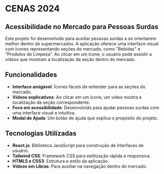 # CENAS 2024

## Acessibilidade no Mercado para Pessoas Surdas

Este projeto foi desenvolvido para auxiliar pessoas surdas a se orientarem melhor dentro de supermercados. A aplicação oferece uma interface visual com ícones representando seções do mercado, como "Bebidas" e "Produtos de Limpeza". Ao clicar em um ícone, o usuário pode assistir a vídeos que mostram a localização da seção dentro do mercado.

## Funcionalidades

- **Interface amigável**: Ícones fáceis de entender para as seções do mercado.
- **Vídeos explicativos**: Ao clicar em um ícone, um vídeo mostra a localização da seção correspondente.
- **Foco em acessibilidade**: Desenvolvido para ajudar pessoas surdas com uma interface visual e intuitiva.
- **Modal de Ajuda**: Um botão de ajuda que explica o propósito do projeto.

## Tecnologias Utilizadas

- **React.js**: Biblioteca JavaScript para construção de interfaces de usuário.
- **Tailwind CSS**: Framework CSS para estilização rápida e responsiva.
- **HTML5 e CSS3**: Estrutura e estilo da aplicação.
- **Vídeos em Libras**: Para auxiliar na navegação dentro do mercado.
